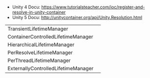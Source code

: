 
- Unity 4 Docu: https://www.tutorialsteacher.com/ioc/register-and-resolve-in-unity-container
- Unity 5 Docu: http://unitycontainer.org/api/Unity.Resolution.html

| | |
|--|--|
|TransientLifetimeManager | |
|ContainerControlledLifetimeManager ||
|HierarchicalLifetimeManager ||
|PerResolveLifetimeManager | |
|PerThreadLifetimeManager | |
|ExternallyControlledLifetimeManager | |
